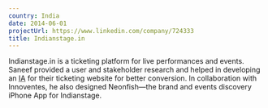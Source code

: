 ```yaml
---
country: India
date: 2014-06-01
projectUrl: https://www.linkedin.com/company/724333
title: Indianstage.in
---
```


<p>In­di­an­stage.in is a tick­et­ing plat­form for live per­form­ances and events. Saneef provided a user and stakeholder research and helped in developing an <abbr title="Information Architecture">IA</abbr> for their ticketing web­site for bet­ter con­ver­sion. In col­lab­or­a­tion with In­nov­entes, he also designed Neonfish—the brand and events dis­cov­ery iPhone App for In­di­an­stage.</p>
